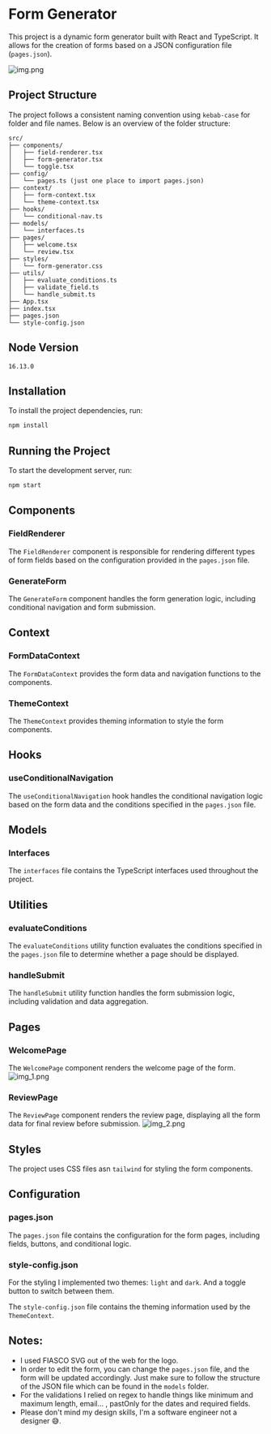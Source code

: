 
# Form Generator

This project is a dynamic form generator built with React and TypeScript. It allows for the creation of forms based on a JSON configuration file (`pages.json`).


![img.png](img.png)
## Project Structure

The project follows a consistent naming convention using `kebab-case` for folder and file names. Below is an overview of the folder structure:
```
src/
├── components/
│   ├── field-renderer.tsx
│   ├── form-generator.tsx
│   └── toggle.tsx
├── config/
│   └── pages.ts (just one place to import pages.json)
├── context/
│   ├── form-context.tsx
│   └── theme-context.tsx
├── hooks/
│   └── conditional-nav.ts
├── models/
│   └── interfaces.ts
├── pages/
│   ├── welcome.tsx
│   └── review.tsx
├── styles/
│   └── form-generator.css
├── utils/
│   ├── evaluate_conditions.ts
│   ├── validate_field.ts
│   └── handle_submit.ts
├── App.tsx
├── index.tsx
├── pages.json
└── style-config.json
```

## Node Version
```
16.13.0
```

## Installation

To install the project dependencies, run:

```sh
npm install
```

## Running the Project

To start the development server, run:

```sh
npm start
```

## Components

### FieldRenderer

The `FieldRenderer` component is responsible for rendering different types of form fields based on the configuration provided in the `pages.json` file.

### GenerateForm

The `GenerateForm` component handles the form generation logic, including conditional navigation and form submission.

## Context

### FormDataContext

The `FormDataContext` provides the form data and navigation functions to the components.

### ThemeContext

The `ThemeContext` provides theming information to style the form components.

## Hooks

### useConditionalNavigation

The `useConditionalNavigation` hook handles the conditional navigation logic based on the form data and the conditions specified in the `pages.json` file.

## Models

### Interfaces

The `interfaces` file contains the TypeScript interfaces used throughout the project.

## Utilities

### evaluateConditions

The `evaluateConditions` utility function evaluates the conditions specified in the `pages.json` file to determine whether a page should be displayed.

### handleSubmit

The `handleSubmit` utility function handles the form submission logic, including validation and data aggregation.

## Pages

### WelcomePage

The `WelcomePage` component renders the welcome page of the form.
![img_1.png](img_1.png)

### ReviewPage

The `ReviewPage` component renders the review page, displaying all the form data for final review before submission.
![img_2.png](img_2.png)
## Styles

The project uses CSS files asn `tailwind` for styling the form components.

## Configuration

### pages.json

The `pages.json` file contains the configuration for the form pages, including fields, buttons, and conditional logic.

### style-config.json
For the styling I implemented two themes: `light` and `dark`. And a toggle button to switch between them.

The `style-config.json` file contains the theming information used by the `ThemeContext`.



## Notes:
- I used FIASCO SVG out of the web for the logo. 
- In order to edit the form, you can change the `pages.json` file, and the form will be updated accordingly. Just make sure to follow the structure of the JSON file which can be found in the `models` folder.
- For the validations I relied on regex to handle things like minimum and maximum length, email... , pastOnly for the dates and required fields.
- Please don't mind my design skills, I'm a software engineer not a designer 😅.